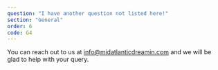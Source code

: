 ```yaml
---
question: "I have another question not listed here!"
section: "General"
order: 6
code: G4
---
```


You can reach out to us at [info@midatlanticdreamin.com](mailto:info@midatlanticdreamin.com) and we will be glad to help with your query.
